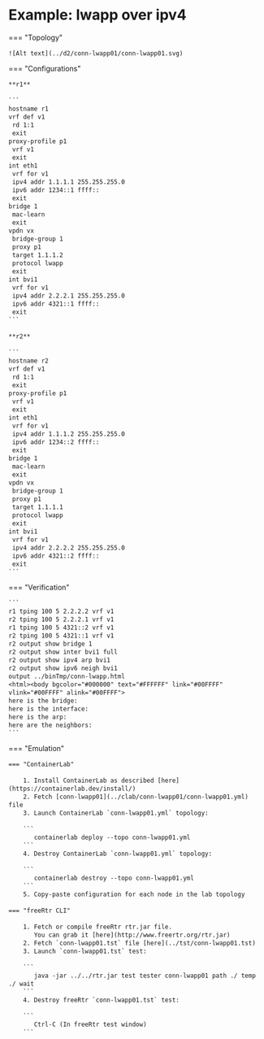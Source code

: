# Example: lwapp over ipv4

=== "Topology"

    ![Alt text](../d2/conn-lwapp01/conn-lwapp01.svg)

=== "Configurations"

    **r1**

    ```
    hostname r1
    vrf def v1
     rd 1:1
     exit
    proxy-profile p1
     vrf v1
     exit
    int eth1
     vrf for v1
     ipv4 addr 1.1.1.1 255.255.255.0
     ipv6 addr 1234::1 ffff::
     exit
    bridge 1
     mac-learn
     exit
    vpdn vx
     bridge-group 1
     proxy p1
     target 1.1.1.2
     protocol lwapp
     exit
    int bvi1
     vrf for v1
     ipv4 addr 2.2.2.1 255.255.255.0
     ipv6 addr 4321::1 ffff::
     exit
    ```

    **r2**

    ```
    hostname r2
    vrf def v1
     rd 1:1
     exit
    proxy-profile p1
     vrf v1
     exit
    int eth1
     vrf for v1
     ipv4 addr 1.1.1.2 255.255.255.0
     ipv6 addr 1234::2 ffff::
     exit
    bridge 1
     mac-learn
     exit
    vpdn vx
     bridge-group 1
     proxy p1
     target 1.1.1.1
     protocol lwapp
     exit
    int bvi1
     vrf for v1
     ipv4 addr 2.2.2.2 255.255.255.0
     ipv6 addr 4321::2 ffff::
     exit
    ```

=== "Verification"

    ```
    r1 tping 100 5 2.2.2.2 vrf v1
    r2 tping 100 5 2.2.2.1 vrf v1
    r1 tping 100 5 4321::2 vrf v1
    r2 tping 100 5 4321::1 vrf v1
    r2 output show bridge 1
    r2 output show inter bvi1 full
    r2 output show ipv4 arp bvi1
    r2 output show ipv6 neigh bvi1
    output ../binTmp/conn-lwapp.html
    <html><body bgcolor="#000000" text="#FFFFFF" link="#00FFFF" vlink="#00FFFF" alink="#00FFFF">
    here is the bridge:
    here is the interface:
    here is the arp:
    here are the neighbors:
    ```

=== "Emulation"

    === "ContainerLab"

        1. Install ContainerLab as described [here](https://containerlab.dev/install/)  
        2. Fetch [conn-lwapp01](../clab/conn-lwapp01/conn-lwapp01.yml) file  
        3. Launch ContainerLab `conn-lwapp01.yml` topology:  

        ```
           containerlab deploy --topo conn-lwapp01.yml  
        ```
        4. Destroy ContainerLab `conn-lwapp01.yml` topology:  

        ```
           containerlab destroy --topo conn-lwapp01.yml  
        ```
        5. Copy-paste configuration for each node in the lab topology

    === "freeRtr CLI"

        1. Fetch or compile freeRtr rtr.jar file.  
           You can grab it [here](http://www.freertr.org/rtr.jar)  
        2. Fetch `conn-lwapp01.tst` file [here](../tst/conn-lwapp01.tst)  
        3. Launch `conn-lwapp01.tst` test:  

        ```
           java -jar ../../rtr.jar test tester conn-lwapp01 path ./ temp ./ wait
        ```
        4. Destroy freeRtr `conn-lwapp01.tst` test:  

        ```
           Ctrl-C (In freeRtr test window)
        ```


